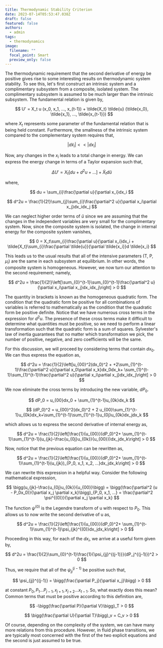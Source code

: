 ```yaml
---
title: Thermodynamic Stability Criterion
date: 2023-07-14T05:53:47.038Z
draft: false
featured: false
authors:
  - admin
tags:
  - thermodynamics
image:
  filename: ""
  focal_point: Smart
  preview_only: false
---
```


The thermodynamic requirement that the second derivative of energy be positive gives rise to some interesting results on thermodynamic system stability. To see this, let's first construct an intrinsic system and a complimentary subsystem from a composite, isolated system. The complimentary subsystem is assumed to be much larger than the intrinsic subsystem.  The fundamental relation is given by,

$$
    U' = X_t u (x_0, x_1, ..., x_{t-1}) + \tilde{X_t}  \tilde{u} (\tilde{x_0}, \tilde{x_1}, ..., \tilde{x_{t-1}})
$$

where $X_t$ represents some parameter of the fundamental relation that is being held constant. Furthermore, the smallness of the intrinsic system compared to the complementary system requires that,

$$
    |d\tilde{x}_i| << |dx_i|
$$

Now, any changes in the $x_i$ leads to a total change in energy. We can express the energy change in terms of a Taylor expansion such that, 

$$
   \Delta U' = X_t[du + d^2u + ...] + \tilde{X}_t d \tilde{u}
$$

where,

$$
    du = \sum_{i}\frac{\partial u}{\partial x_i}dx_i
$$

$$
    d^2u = \frac{1}{2!}\sum_{j}\sum_{i}\frac{\partial^2 u}{\partial x_i\partial x_j}dx_idx_j
$$

We can neglect higher order terms of $\tilde{u}$ since we are assuming that the changes in the independent variables are very small for the complimentary system. Now, since the composite system is isolated, the change in internal energy for the composite system vanishes,

$$
    0 = X_t\sum_{i}\frac{\partial u}{\partial x_i}dx_i + \tilde{X_t}\sum_{i}\frac{\partial \tilde{u}}{\partial \tilde{x_i}}d \tilde{x_i}
$$

This leads us to the usual results that all of the intensive parameters (T, P, $\mu_i$) are the same in each subsystem at equilibrium. In other words, the composite system is homogeneous. However, we now turn our attention to the second requirement; namely, 

$$
    d^2u = \frac{1}{2!}\left[\sum_{0}^{t-1}\sum_{0}^{t-1}\frac{\partial^2 u}{\partial x_i\partial x_j}dx_idx_j\right] > 0
$$

The quantity in brackets is known as the homogeneous quadratic form. The condition that the quadratic form be positive for all combinations of variables is referred to mathematically as the condition that the quadratic form be positive definite. Notice that we have numerous cross terms in the expression for $d^2u$. The presence of these cross terms make it difficult to determine what quantities must be positive, so we need to perform a linear transformation such that the quadratic form is a sum of squares. Sylvester's law of inertia guarantees that no matter which transformation we pick, the number of positive, negative, and zero coefficients will be the same.

For this discussion, we will proceed by considering terms that contain $dx_0$. We can thus express the equation as, 

$$
    d^2u = \frac{1}{2}\left[u_{00}^2(dx_0)^2 + +2\sum_{1}^{t-1}\frac{\partial^2 u}{\partial x_0\partial x_k}dx_0dx_k+ \sum_{1}^{t-1}\sum_{1}^{t-1}\frac{\partial^2 u}{\partial x_i\partial x_j}dx_idx_j\right] > 0
$$

We now eliminate the cross terms by introducing the new variable, $dP_0$.

$$
    dP_0 = u_{00}dx_0 + \sum_{1}^{t-1}u_{0k}dx_k
$$

$$
    (dP_0)^2 = u_{00}^2(dx_0)^2 + 2 u_{00}\sum_{1}^{t-1}u_{0k}dx_k+\sum_{1}^{t-1}\sum_{1}^{t-1}u_{0j}u_{0k}dx_jdx_k
$$

which allows us to express the second derivative of internal energy as, 

$$
    d^2u = \frac{1}{2}\left[\frac{1}{u_{00}}(dP_0)^2+ \sum_{1}^{t-1}\sum_{1}^{t-1}(u_{jk}-\frac{u_{0j}u_{0k}}{u_{00}})dx_jdx_k\right] > 0
$$

Now, notice that the previous equation can be rewritten as, 

$$
    d^2u = \frac{1}{2}\left[\frac{1}{u_{00}}(dP_0)^2+ \sum_{1}^{t-1}\sum_{1}^{t-1}(u_{jk})_{P_0, x_1, x_2, ...}dx_jdx_k\right] > 0
$$

We can rewrite this expression in a helpful way. Consider the following mathematical expression, 

$$
    \bigg(u_{jk}-\frac{u_{0j}u_{0k}}{u_{00}}\bigg) = \bigg(\frac{\partial^2 (u - P_0x_0)}{\partial x_j \partial x_k}\bigg)_{P_0, x_1, ...} = \frac{\partial^2 \psi^{(0)}}{\partial x_j \partial x_k}
$$

The function $\psi^{(0)}$ is the Legendre transform of u with respect to $P_0$. This allows us to now write the second derivative of u as, 

$$
    d^2u = \frac{1}{2}\left[\frac{1}{u_{00}}(dP_0)^2+ \sum_{1}^{t-1}\sum_{1}^{t-1}\psi_{jk}^{(0)}dx_jdx_k\right] > 0
$$

Proceeding in this way, for each of the $dx_i$, we arrive at a useful form given by,

$$
    d^2u = \frac{1}{2}\sum_{0}^{t-1}\frac{1}{\psi_{jj}^{(j-1)}}(dP_j^{(j-1)})^2 > 0
$$

Thus, we require that all of the $\psi_{jj}^{(j-1)}$ be positive such that,

$$
    \psi_{jj}^{(j-1)} = \bigg(\frac{\partial P_j}{\partial x_j}\bigg) > 0 
$$

at constant ${P_{0}, P_{1} ... P_{j-1},x_{j+1},x_{j+2}...x_{t-1}}$. So, what exactly does this mean? Common terms that must be positive according to this definition are,

$$
    -\bigg(\frac{\partial P}{\partial V}\bigg)_T > 0
$$

$$
     \bigg(\frac{\partial U}{\partial T}\bigg)_v = C_v > 0
$$

Of course, depending on the complexity of the system, we can have many more relations from this procedure. However, in fluid phase transitions, we are typically most concerned with the first of the two explicit equations and the second is just assumed to be true.
